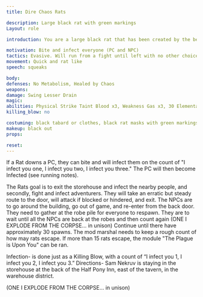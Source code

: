 ```yaml
---
title: Dire Chaos Rats

description: Large black rat with green markings
Layout: role

introduction: You are a large black rat that has been created by the beastmaster On Brighthelm. You hear his voice whisper in your ear. He instructs you at first to scatter, bite, and infect as many people as possible. You are vicious when cornered, and will defend yourself aggressively if trapped or attacked. Otherwise, your instinct is to run from a fight. But, after the summoning of your plague, you encountered men with steel and magic, and now have a burning hatred of such things. After you scattered and infected the Half Pony Inn, you are instructed by On Brighthelm to attack the men with steel and magic, and infect as many of them as possible. 

motivation: Bite and infect everyone (PC and NPC)
tactics: Evasive. Will run from a fight until left with no other choice.
movement: Quick and rat like
speech: squeaks

body:
defenses: No Metabolism, Healed by Chaos
weapons: 
damage: Swing Lesser Drain
magic: 
abilities: Physical Strike Taint Blood x3, Weakness Gas x3, 30 Elemental Chaos, Infection- with a count of “I infect you 1, I infect you 2, I infect you 3.”
killing_blow: no

costuming: black tabard or clothes, black rat masks with green markings, green sash
makeup: black out
props: 

reset:
---
```


  If a Rat downs a PC, they can bite and will infect them on the count of "I infect you one, I infect you two, I infect you three." The PC will then become Infected (see running notes).    



  The Rats goal is to exit the storehouse and infect the nearby people, and secondly, fight and infect adventurers. They will take an erratic but steady route to the door, will attack if blocked or hindered, and exit. The NPCs are to go around the building, go out of game, and re-enter from the back door. They need to gather at the robe pile for everyone to respawn. They are to wait until all the NPCs are back at the robes and then count again (ONE I EXPLODE FROM THE CORPSE... in unison) Continue until there have approximately 30 spawns. The mod marshal needs to keep a rough count of how may rats escape. If more than 15 rats escape, the module "The Plague is Upon You" can be ran.



Infection- is done just as a Killing Blow, with a count of “I infect you 1, I infect you 2, I infect you 3.” Directions- Sam Nekruv is staying in the storehouse at the back of the Half Pony Inn, east of the tavern, in the warehouse district. 

(ONE I EXPLODE FROM THE CORPSE... in unison)
